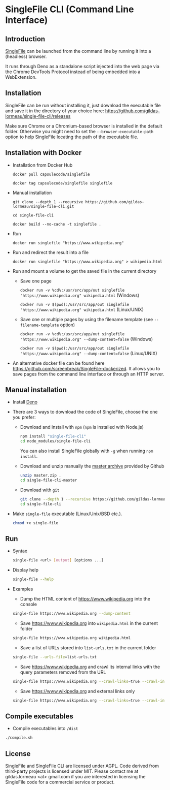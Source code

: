 # SingleFile CLI (Command Line Interface)

## Introduction

[SingleFile](https://github.com/gildas-lormeau/SingleFile) can be launched from the command line by running it into a (headless) browser. 

It runs through Deno as a standalone script injected into the web page via the Chrome DevTools Protocol instead of being embedded into a WebExtension.

## Installation

SingleFile can be run without installing it, just download the executable file and save it in the directory of your choice here: https://github.com/gildas-lormeau/single-file-cli/releases

Make sure Chrome or a Chromium-based browser is installed in the default folder. Otherwise you might need to set the `--browser-executable-path` option to help SingleFile locating the path of the executable file.

## Installation with Docker

- Installation from Docker Hub

  `docker pull capsulecode/singlefile`

  `docker tag capsulecode/singlefile singlefile`

- Manual installation

  `git clone --depth 1 --recursive https://github.com/gildas-lormeau/single-file-cli.git`

  `cd single-file-cli`

  `docker build --no-cache -t singlefile .`

- Run

  `docker run singlefile "https://www.wikipedia.org"`

- Run and redirect the result into a file

  `docker run singlefile "https://www.wikipedia.org" > wikipedia.html`

- Run and mount a volume to get the saved file in the current directory

  - Save one page

    `docker run -v %cd%:/usr/src/app/out singlefile "https://www.wikipedia.org" wikipedia.html`
    (Windows)

    `docker run -v $(pwd):/usr/src/app/out singlefile "https://www.wikipedia.org" wikipedia.html`
    (Linux/UNIX)

  - Save one or multiple pages by using the filename template (see
    `--filename-template` option)

    `docker run -v %cd%:/usr/src/app/out singlefile "https://www.wikipedia.org" --dump-content=false`
    (Windows)

    `docker run -v $(pwd):/usr/src/app/out singlefile "https://www.wikipedia.org" --dump-content=false`
    (Linux/UNIX)

- An alternative docker file can be found here
  https://github.com/screenbreak/SingleFile-dockerized. It allows you to save
  pages from the command line interface or through an HTTP server.

## Manual installation

- Install [Deno](https://deno.com/)

- There are 3 ways to download the code of SingleFile, choose the one you prefer:
  
  - Download and install with `npm` (`npm` is installed with Node.js)
  
    ```sh
    npm install "single-file-cli"
    cd node_modules/single-file-cli
    ```

    You can also install SingleFile globally with `-g` when running `npm install`.

  - Download and unzip manually the
    [master archive](https://github.com/gildas-lormeau/single-file-cli/archive/master.zip)
    provided by Github

    ```sh
    unzip master.zip .
    cd single-file-cli-master
    ```

  - Download with `git`

    ```sh
    git clone --depth 1 --recursive https://github.com/gildas-lormeau/single-file-cli.git
    cd single-file-cli
    ```

- Make `single-file` executable (Linux/Unix/BSD etc.).

  ```sh
  chmod +x single-file
  ```

## Run

- Syntax

  ```sh
  single-file <url> [output] [options ...]
  ```

- Display help

  ```sh
  single-file --help
  ```

- Examples

  - Dump the HTML content of https://www.wikipedia.org into the console

  ```sh
  single-file https://www.wikipedia.org --dump-content
  ```

  - Save https://www.wikipedia.org into `wikipedia.html` in the current folder

  ```sh
  single-file https://www.wikipedia.org wikipedia.html
  ```

  - Save a list of URLs stored into `list-urls.txt` in the current folder

  ```sh
  single-file --urls-file=list-urls.txt
  ```

  - Save https://www.wikipedia.org and crawl its internal links with the query
    parameters removed from the URL

  ```sh
  single-file https://www.wikipedia.org --crawl-links=true --crawl-inner-links-only=true --crawl-max-depth=1 --crawl-rewrite-rule="^(.*)\\?.*$ $1"
  ```

  - Save https://www.wikipedia.org and external links only

  ```sh
  single-file https://www.wikipedia.org --crawl-links=true --crawl-inner-links-only=false --crawl-external-links-max-depth=1 --crawl-rewrite-rule="^.*wikipedia.*$"
  ```

## Compile executables

 - Compile executables into `/dist`

  ```sh
  ./compile.sh
  ```


## License

SingleFile and SingleFile CLI are licensed under AGPL. Code derived from third-party projects is licensed under MIT. Please contact me at gildas.lormeau &lt;at&gt; gmail.com if you are interested in licensing the SingleFile code for a commercial service or product.
